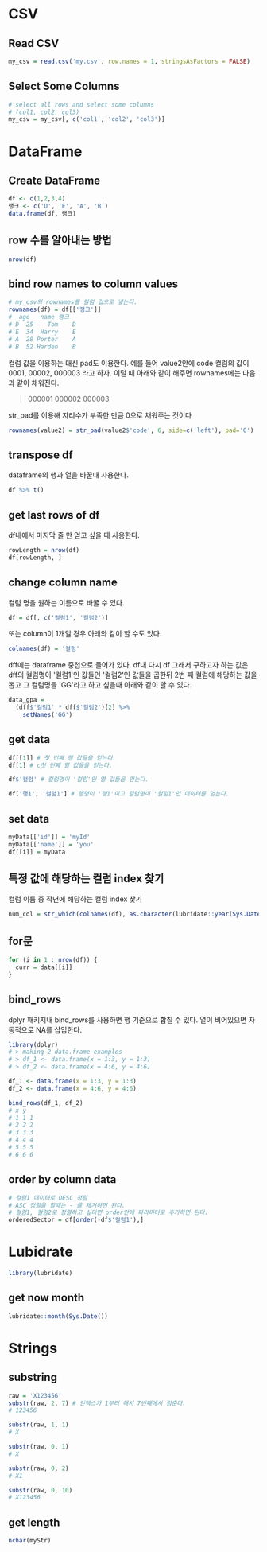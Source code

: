 # CSV
## Read CSV
```r
my_csv = read.csv('my.csv', row.names = 1, stringsAsFactors = FALSE)
```
## Select Some Columns
```r
# select all rows and select some columns
# (col1, col2, col3)
my_csv = my_csv[, c('col1', 'col2', 'col3')]
```


# DataFrame
## Create DataFrame
```r
df <- c(1,2,3,4)
랭크 <- c('D', 'E', 'A', 'B')
data.frame(df, 랭크)
```

## row 수를 알아내는 방법
```r
nrow(df)
```

## bind row names to column values
```r
# my_csv의 rownames를 컬럼 값으로 넣는다.
rownames(df) = df[['랭크']]
#  age   name 랭크
# D  25    Tom    D
# E  34  Harry    E
# A  28 Porter    A
# B  52 Harden    B
```

컬럼 값을 이용하는 대신 pad도 이용한다.
예를 들어 value2안에 code 컬럼의 값이 0001, 00002, 000003 라고 하자.
이럴 때 아래와 같이 해주면 rownames에는 다음과 같이 채워진다.
> 000001
000002
000003

str_pad를 이용해 자리수가 부족한 만큼 0으로 채워주는 것이다
```r
rownames(value2) = str_pad(value2$'code', 6, side=c('left'), pad='0')
```


## transpose df
dataframe의 행과 열을 바꿀때 사용한다.
```r
df %>% t()
```

## get last rows of df
df내에서 마지막 줄 만 얻고 싶을 때 사용한다.
```r
rowLength = nrow(df)
df[rowLength, ]
```

## change column name
컬럼 명을 원하는 이름으로 바꿀 수 있다.
```r
df = df[, c('컬럼1', '컬럼2')]
```

또는 column이 1개일 경우 아래와 같이 할 수도 있다.
```r
colnames(df) = '컬럼'
```

dff에는 dataframe 중첩으로 들어가 있다.
df내 다시 df
그래서 구하고자 하는 값은
dff의 컬럼명이 '컬럼1'인 값들인 '컬럼2'인 값들을 곱한뒤 2번 째 컬럼에 해당하는 값을 뽑고 그 컬럼명을 'GG'라고 하고 싶을때 아래와 같이 할 수 있다.
```r
data_gpa =
  (dff$'컬럼1' * dff$'컬럼2')[2] %>%
    setNames('GG')
```


## get data
```r
df[[1]] # 첫 번째 행 값들을 얻는다.
df[1] # c첫 번째 열 값들을 얻는다.

df$'컬럼' # 컬럼명이 '컬럼'인 열 값들을 얻는다.

df['행1', '컬럼1'] # 행명이 '행1'이고 컬럼명이 '컬럼1'인 데이터를 얻는다.
```

## set data
```r
myData[['id']] = 'myId'
myData[['name']] = 'you'
df[[i]] = myData
```



## 특정 값에 해당하는 컬럼 index 찾기
컬럼 이름 중 작년에 해당하는 컬럼 index 찾기
```r
num_col = str_which(colnames(df), as.character(lubridate::year(Sys.Date()) - 1))
```

## for문
```r
for (i in 1 : nrow(df)) {
  curr = data[[i]]
}
```

## bind_rows
dplyr 패키지내 bind_rows를 사용하면 행 기준으로 합칠 수 있다.
열이 비어있으면 자동적으로 NA를 삽입한다.
```r
library(dplyr)
# > making 2 data.frame examples
# > df_1 <- data.frame(x = 1:3, y = 1:3)
# > df_2 <- data.frame(x = 4:6, y = 4:6)

df_1 <- data.frame(x = 1:3, y = 1:3)
df_2 <- data.frame(x = 4:6, y = 4:6)

bind_rows(df_1, df_2)
# x y
# 1 1 1
# 2 2 2
# 3 3 3
# 4 4 4
# 5 5 5
# 6 6 6

```

## order by column data
```r
# 컬럼1 데이터로 DESC 정렬
# ASC 정렬을 할때는 - 를 제거하면 된다.
# 컬럼1, 컬럼2로 정렬하고 싶다면 order안에 파라미터로 추가하면 된다.
orderedSector = df[order(-df$'컬럼1'),]
```




# Lubidrate
```r
library(lubridate)
```

## get now month
```r
lubridate::month(Sys.Date())
```

# Strings

## substring

```r
raw = 'X123456'
substr(raw, 2, 7) # 인덱스가 1부터 해서 7번째에서 멈춘다.
# 123456

substr(raw, 1, 1)
# X

substr(raw, 0, 1)
# X

substr(raw, 0, 2)
# X1

substr(raw, 0, 10)
# X123456
```

## get length
```r
nchar(myStr)
```

